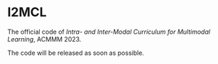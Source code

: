 # I2MCL

The official code of *Intra- and Inter-Modal Curriculum for Multimodal Learning*, ACMMM 2023.

The code will be released as soon as possible.
